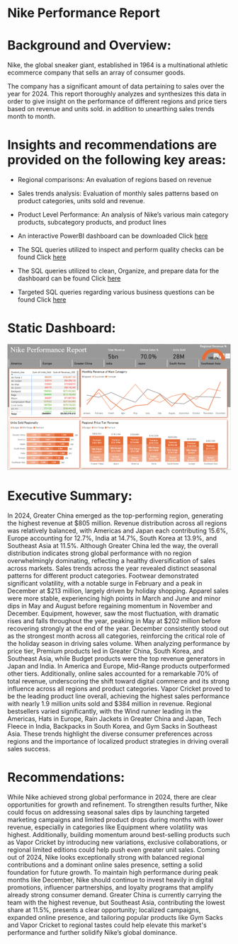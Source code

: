 # Nike Performance Report


# Background and Overview:

Nike, the global sneaker giant, established in 1964 is a multinational athletic ecommerce company that sells an array of consumer goods. 

The company has a significant amount of data pertaining to sales over the year for 2024. This report thoroughly analyzes and synthesizes this data in order to give insight on the performance of different regions and price tiers based on revenue and units sold. in addition to unearthing sales trends month to month.

# Insights and recommendations are provided on the following key areas:

- Regional comparisons: An evaluation of regions based on revenue
- Sales trends analysis: Evaluation of monthly sales patterns based on product categories, units sold and revenue.
- Product Level Performance: An analysis of Nike’s various main category products, subcategory products, and product lines

- An interactive PowerBI dashboard can be downloaded Click [here](NikeSalesReportNew.pbix)
- The SQL queries utilized to inspect and perform quality checks can be found Click [here](SQL_Queries/Exploration_Query)
- The SQL queries utilized to clean, Organize, and prepare data for the dashboard can be found Click [here](SQL_Queries/Clean_Organize_Query)
- Targeted SQL queries regarding various business questions can be found Click [here](SQL_Queries/Targeted_SQL_Query)

# Static Dashboard: 
![Nike Dashboard](Report_Images/Dashboard_Image.png)



# Executive Summary:
In 2024, Greater China emerged as the top-performing region, generating the highest revenue at $805 million. Revenue distribution across all regions was relatively balanced, with Americas and Japan each contributing 15.6%, Europe accounting for 12.7%, India at 14.7%, South Korea at 13.9%, and Southeast Asia at 11.5%. Although Greater China led the way, the overall distribution indicates strong global performance with no region overwhelmingly dominating, reflecting a healthy diversification of sales across markets.
Sales trends across the year revealed distinct seasonal patterns for different product categories. Footwear demonstrated significant volatility, with a notable surge in February and a peak in December at $213 million, largely driven by holiday shopping. Apparel sales were more stable, experiencing high points in March and June and minor dips in May and August before regaining momentum in November and December. Equipment, however, saw the most fluctuation, with dramatic rises and falls throughout the year, peaking in May at $202 million before recovering strongly at the end of the year. December consistently stood out as the strongest month across all categories, reinforcing the critical role of the holiday season in driving sales volume.
When analyzing performance by price tier, Premium products led in Greater China, South Korea, and Southeast Asia, while Budget products were the top revenue generators in Japan and India. In America and Europe, Mid-Range products outperformed other tiers. Additionally, online sales accounted for a remarkable 70% of total revenue, underscoring the shift toward digital commerce and its strong influence across all regions and product categories.
Vapor Cricket proved to be the leading product line overall, achieving the highest sales performance with nearly 1.9 million units sold and $384 million in revenue. Regional bestsellers varied significantly, with the Wind runner leading in the Americas, Hats in Europe, Rain Jackets in Greater China and Japan, Tech Fleece in India, Backpacks in South Korea, and Gym Sacks in Southeast Asia. These trends highlight the diverse consumer preferences across regions and the importance of localized product strategies in driving overall sales success.

# Recommendations: 
While Nike achieved strong global performance in 2024, there are clear opportunities for growth and refinement. To strengthen results further, Nike could focus on addressing seasonal sales dips by launching targeted marketing campaigns and limited product drops during months with lower revenue, especially in categories like Equipment where volatility was highest. Additionally, building momentum around best-selling products such as Vapor Cricket by introducing new variations, exclusive collaborations, or regional limited editions could help push even greater unit sales. Coming out of 2024, Nike looks exceptionally strong with balanced regional contributions and a dominant online sales presence, setting a solid foundation for future growth. To maintain high performance during peak months like December, Nike should continue to invest heavily in digital promotions, influencer partnerships, and loyalty programs that amplify already strong consumer demand. Greater China is currently carrying the team with the highest revenue, but Southeast Asia, contributing the lowest share at 11.5%, presents a clear opportunity; localized campaigns, expanded online presence, and tailoring popular products like Gym Sacks and Vapor Cricket to regional tastes could help elevate this market's performance and further solidify Nike’s global dominance.
